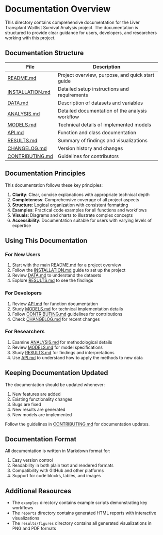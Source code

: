 # Documentation Overview

This directory contains comprehensive documentation for the Liver Transplant Waitlist Survival Analysis project. The documentation is structured to provide clear guidance for users, developers, and researchers working with this project.

## Documentation Structure

| File | Description |
|------|-------------|
| [README.md](../README.md) | Project overview, purpose, and quick start guide |
| [INSTALLATION.md](./INSTALLATION.md) | Detailed setup instructions and requirements |
| [DATA.md](./DATA.md) | Description of datasets and variables |
| [ANALYSIS.md](./ANALYSIS.md) | Detailed documentation of the analysis workflow |
| [MODELS.md](./MODELS.md) | Technical details of implemented models |
| [API.md](./API.md) | Function and class documentation |
| [RESULTS.md](./RESULTS.md) | Summary of findings and visualizations |
| [CHANGELOG.md](./CHANGELOG.md) | Version history and changes |
| [CONTRIBUTING.md](./CONTRIBUTING.md) | Guidelines for contributors |

## Documentation Principles

This documentation follows these key principles:

1. **Clarity**: Clear, concise explanations with appropriate technical depth
2. **Completeness**: Comprehensive coverage of all project aspects
3. **Structure**: Logical organization with consistent formatting
4. **Examples**: Practical code examples for all functions and workflows
5. **Visuals**: Diagrams and charts to illustrate complex concepts
6. **Accessibility**: Documentation suitable for users with varying levels of expertise

## Using This Documentation

### For New Users

1. Start with the main [README.md](../README.md) for a project overview
2. Follow the [INSTALLATION.md](./INSTALLATION.md) guide to set up the project
3. Review [DATA.md](./DATA.md) to understand the datasets
4. Explore [RESULTS.md](./RESULTS.md) to see the findings

### For Developers

1. Review [API.md](./API.md) for function documentation
2. Study [MODELS.md](./MODELS.md) for technical implementation details
3. Follow [CONTRIBUTING.md](./CONTRIBUTING.md) guidelines for contributions
4. Check [CHANGELOG.md](./CHANGELOG.md) for recent changes

### For Researchers

1. Examine [ANALYSIS.md](./ANALYSIS.md) for methodological details
2. Review [MODELS.md](./MODELS.md) for model specifications
3. Study [RESULTS.md](./RESULTS.md) for findings and interpretations
4. Use [API.md](./API.md) to understand how to apply the methods to new data

## Keeping Documentation Updated

The documentation should be updated whenever:

1. New features are added
2. Existing functionality changes
3. Bugs are fixed
4. New results are generated
5. New models are implemented

Follow the guidelines in [CONTRIBUTING.md](./CONTRIBUTING.md) for documentation updates.

## Documentation Format

All documentation is written in Markdown format for:

1. Easy version control
2. Readability in both plain text and rendered formats
3. Compatibility with GitHub and other platforms
4. Support for code blocks, tables, and images

## Additional Resources

- The `examples` directory contains example scripts demonstrating key workflows
- The `reports` directory contains generated HTML reports with interactive visualizations
- The `results/figures` directory contains all generated visualizations in PNG and PDF formats